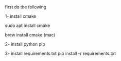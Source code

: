 first do the following

1-  install cmake

sudo apt install cmake

brew install cmake (mac)

2- install python pip

3- install requirements.txt
    pip install -r requirements.txt

